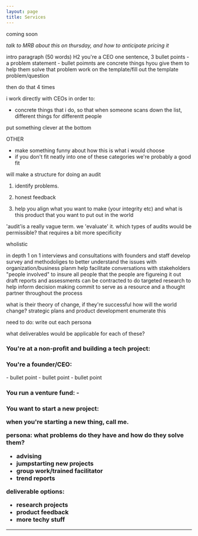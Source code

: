 ```yaml
---
layout: page
title: Services
---
```



coming soon 


*talk to MRB about this on thursday, and how to anticipate pricing it*


intro paragraph (50 words)
H2 you're a CEO
one sentence, 3 bullet points - a problem statement - bullet poimnts are concrete things hyou give them to help them solve that problem
work on the template/fill out the template
problem/question

then do that 4 times

i work directly with CEOs in order to:
- concrete things that i do, so that when someone scans down the list, different things for differentt people

put something clever at the bottom

OTHER
- make something funny about how this is what i would choose
- if you don't fit neatly into one of these categories we're probably a good fit

will make a structure for doing an audit

1. identify problems. 

2. honest feedback

3. help you align what you want to make (your integrity etc) and what is this product that you want to put out in the world 

'audit'is a really vague term. we 'evaluate' it. which types of audits would be permissible?
that requires a bit more specificity  

wholistic

in depth 1 on 1 interviews and consultations with founders and staff
develop survey and methodoliges to better understand the issues with organization/business planm
help facilitate  conversations with stakeholders "people involved" to insure all people that the people are figureing it out
draft reports and assessments
can be contracted to do targeted research to help inform decision making
commit to serve as a resource and a thought partner throughout the process



what is their theory of change, if they're successful how will the world change?
strategic plans and product development
enumerate this

need to do: write out each persona

what deliverables would be applicable for each of these? 

<h3> You're at a non-profit and building a tech project: </h3>


<h3> You're a founder/CEO: </h3>
	- bullet point
	- bullet point
	- bullet point


<h3> You run a venture fund:
	- 


<h3> You want to start a new project:





when you're starting a new thing, call me. 

persona: what problems do they have and how do they solve them?



 - advising
 - jumpstarting new projects
 - group work/trained facilitator
 - trend reports

deliverable options:
 - research projects
 - product feedback
 - more techy stuff



***